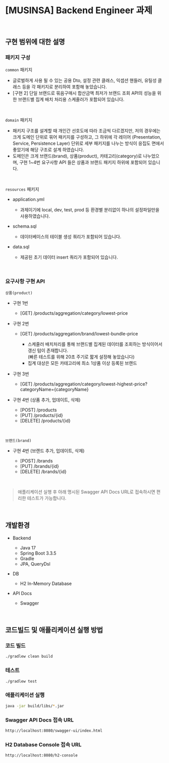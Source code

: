 # [MUSINSA] Backend Engineer 과제

<br>

## 구현 범위에 대한 설명

### 패키지 구성

`common` 패키지

- 글로벌하게 사용 될 수 있는 공용 Dto, 설정 관련 클래스, 익셉션 핸들러, 유틸성 클래스 등을 각 패키지로 분리하여 포함해 놓았습니다.
- [구현 2] 단일 브랜드로 묶음구매시 합산금액 최저가 브랜드 조회 API의 성능을 위한 브랜드별 집계 배치 처리용 스케줄러가 포함되어 있습니다.

<br>

`domain` 패키지

- 패키지 구조를 설계할 때 개인간 선호도에 따라 조금씩 다르겠지만, 저의 경우에는 크게 도메인 단위로 묶어 패키지를 구성하고, 그 하위에 각 레이어 (Presentation, Service, Persistence Layer) 단위로 세부 패키지를 나누는 방식이 응집도 면에서 좋았기에 해당 구조로 설계 하였습니다.
- 도메인은 크게 브랜드(brand), 상품(product), 카테고리(category)로 나누었으며, 구현 1~4번 요구사항 API 들은 상품과 브랜드 패키지 하위에 포함되어 있습니다.

<br>

`resources` 패키지

- application.yml

  - 과제이기에 local, dev, test, prod 등 환경별 분리없이 하나의 설정파일만을 사용하였습니다.

- schema.sql

  - 데이터베이스의 테이블 생성 쿼리가 포함되어 있습니다.

- data.sql

  - 제공된 초기 데이터 insert 쿼리가 포함되어 있습니다.

<br>

### 요구사항 구현 API

`상품(product)`

- 구현 1번

  - [GET] /products/aggregation/category/lowest-price

- 구현 2번

  - [GET] /products/aggregation/brand/lowest-bundle-price
    
    - 스케줄러 배치처리를 통해 브랜드별 집계된 데이터를 조회하는 방식이어서 갱신 텀이 존재합니다.<br>(빠른 테스트를 위해 20초 주기로 짧게 설정해 놓았습니다)
    - 집계 대상은 모든 카테고리에 최소 1상품 이상 등록된 브랜드

- 구현 3번

  - [GET] /products/aggregation/category/lowest-highest-price?categoryName={categoryName}

- 구현 4번 (상품 추가, 업데이트, 삭제)

  - [POST] /products
  - [PUT] /products/{id}
  - [DELETE] /products/{id}

<br>

`브랜드(brand)`

- 구현 4번 (브랜드 추가, 업데이트, 삭제)

  - [POST] /brands
  - [PUT] /brands/{id}
  - [DELETE] /brands/{id}

<br>

> 애플리케이션 실행 후 아래 명시된 Swagger API Docs URL로 접속하시면 편리한 테스트가 가능합니다.

<br>


## 개발환경

- Backend

  - Java 17
  - Spring Boot 3.3.5
  - Gradle
  - JPA, QueryDsl

- DB

  - H2 In-Memory Database

- API Docs

  - Swagger

<br>


## 코드빌드 및 애플리케이션 실행 방법

### 코드 빌드
```bash
./gradlew clean build
```

### 테스트
```bash
./gradlew test
```

### 애플리케이션 실행
```bash
java -jar build/libs/*.jar
```

### Swagger API Docs 접속 URL
```bash
http://localhost:8080/swagger-ui/index.html
```

### H2 Database Console 접속 URL
```bash 
http://localhost:8080/h2-console
```

<br>
